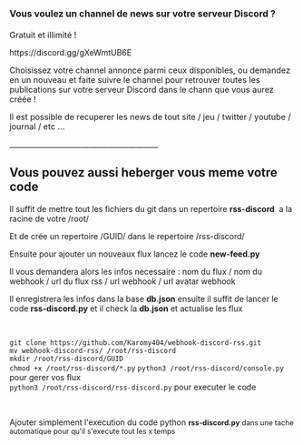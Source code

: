 <h1><span style="font-size: medium;"><strong>Vous voulez un channel de news sur votre serveur Discord ?</strong></span></h1>
<p><span style="font-size: 14.4px;">Gratuit et illimit&eacute; !</span></p>
<p>https://discord.gg/gXeWmtUB6E</p>
<p><span style="font-size: 14.4px;">Choisissez votre channel annonce parmi ceux disponibles, ou demandez en un nouveau et faite suivre le channel pour retrouver toutes les publications sur votre serveur Discord dans le chann que vous aurez cr&eacute;&eacute;e !</span></p>
<p><span style="font-size: 14.4px;">Il est possible de recuperer les news de tout site / jeu / twitter / youtube / journal / etc ...</span></p>
<p>_________________________________________</p>
<h2>Vous pouvez aussi heberger vous meme votre code</h2>
<p>Il suffit de mettre tout les fichiers du git dans un repertoire <span style="font-weight: bold;">rss-discord</span>&nbsp; a la racine de votre /root/</p>
<p>Et de crée un repertoire /GUID/ dans le repertoire /rss-discord/</p>
<p>Ensuite pour ajouter un nouveaux flux lancez le code <strong>new-feed.py</strong></p>
<p>Il vous demandera alors les infos necessaire : nom du flux / nom du webhook / url du flux rss / url webhook / url avatar webhook</p>
<p>Il enregistrera les infos dans la base <strong>db.json</strong>&nbsp;ensuite il suffit de lancer le code <strong>rss-discord.py</strong> et il check la <strong>db.json</strong> et actualise les flux</p>
<br>
<p>
    <code>git clone https://github.com/Karomy404/webhook-discord-rss.git</code><br>
    <code>mv webhook-discord-rss/ /root/rss-discord</code><br>
    <code>mkdir /root/rss-discord/GUID</code><br>
    <code>chmod +x /root/rss-discord/*.py</code>
    <code>python3 /root/rss-discord/console.py</code> pour gerer vos flux<br>
    <code>python3 /root/rss-discord/rss-discord.py</code> pour executer le code<br>
  
</p>
<br>
<p>Ajouter simplement l'execution du code python&nbsp;<strong style="font-size: 0.9em;">rss-discord.py</strong><span style="font-size: 0.9em;">&nbsp;dans une tache automatique pour qu'il s'execute tout les x temps</span></p>
